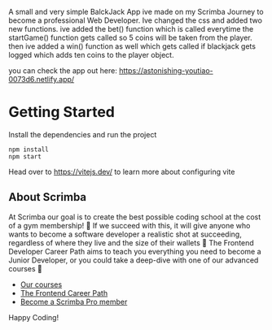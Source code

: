 A small and very simple BalckJack App ive made on my Scrimba Journey to become a professional Web Developer.
Ive changed the css and added two new functions.
ive added the bet() function which is called everytime the startGame() function gets called so 5 coins will be taken from the player.
then ive added a win() function as well which gets called if blackjack gets logged which adds ten coins to the player object.

you can check the app out here: https://astonishing-youtiao-0073d6.netlify.app/




# Getting Started
Install the dependencies and run the project
```
npm install
npm start
```

Head over to https://vitejs.dev/ to learn more about configuring vite
## About Scrimba

At Scrimba our goal is to create the best possible coding school at the cost of a gym membership! 💜
If we succeed with this, it will give anyone who wants to become a software developer a realistic shot at succeeding, regardless of where they live and the size of their wallets 🎉
The Frontend Developer Career Path aims to teach you everything you need to become a Junior Developer, or you could take a deep-dive with one of our advanced courses 🚀

- [Our courses](https://scrimba.com/allcourses)
- [The Frontend Career Path](https://scrimba.com/learn/frontend)
- [Become a Scrimba Pro member](https://scrimba.com/pricing)

Happy Coding!
